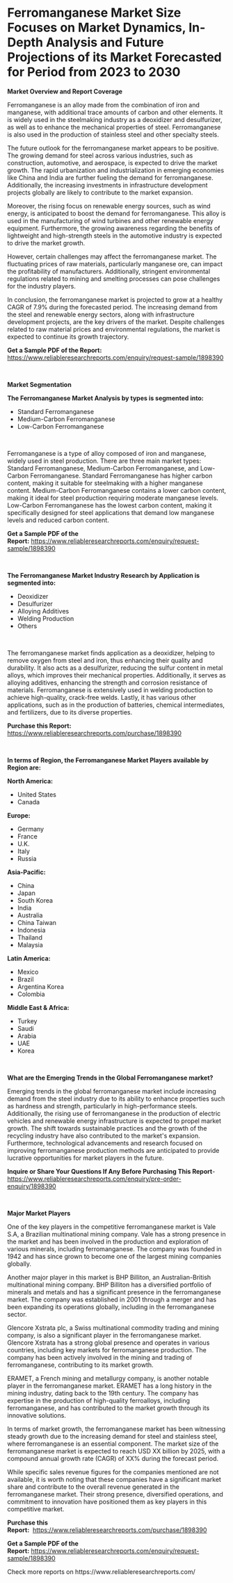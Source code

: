 <p><h1>Ferromanganese Market Size Focuses on Market Dynamics, In-Depth Analysis and Future Projections of its Market Forecasted for Period from 2023 to 2030</h1></p><p><strong>Market Overview and Report Coverage</strong></p>
<p><p>Ferromanganese is an alloy made from the combination of iron and manganese, with additional trace amounts of carbon and other elements. It is widely used in the steelmaking industry as a deoxidizer and desulfurizer, as well as to enhance the mechanical properties of steel. Ferromanganese is also used in the production of stainless steel and other specialty steels.</p><p>The future outlook for the ferromanganese market appears to be positive. The growing demand for steel across various industries, such as construction, automotive, and aerospace, is expected to drive the market growth. The rapid urbanization and industrialization in emerging economies like China and India are further fueling the demand for ferromanganese. Additionally, the increasing investments in infrastructure development projects globally are likely to contribute to the market expansion.</p><p>Moreover, the rising focus on renewable energy sources, such as wind energy, is anticipated to boost the demand for ferromanganese. This alloy is used in the manufacturing of wind turbines and other renewable energy equipment. Furthermore, the growing awareness regarding the benefits of lightweight and high-strength steels in the automotive industry is expected to drive the market growth.</p><p>However, certain challenges may affect the ferromanganese market. The fluctuating prices of raw materials, particularly manganese ore, can impact the profitability of manufacturers. Additionally, stringent environmental regulations related to mining and smelting processes can pose challenges for the industry players.</p><p>In conclusion, the ferromanganese market is projected to grow at a healthy CAGR of 7.9% during the forecasted period. The increasing demand from the steel and renewable energy sectors, along with infrastructure development projects, are the key drivers of the market. Despite challenges related to raw material prices and environmental regulations, the market is expected to continue its growth trajectory.</p></p>
<p><strong>Get a Sample PDF of the Report:</strong> <a href="https://www.reliableresearchreports.com/enquiry/request-sample/1898390">https://www.reliableresearchreports.com/enquiry/request-sample/1898390</a></p>
<p>&nbsp;</p>
<p><strong>Market Segmentation</strong></p>
<p><strong>The Ferromanganese Market Analysis by types is segmented into:</strong></p>
<p><ul><li>Standard Ferromanganese</li><li>Medium-Carbon Ferromanganese</li><li>Low-Carbon Ferromanganese</li></ul></p>
<p>&nbsp;</p>
<p><p>Ferromanganese is a type of alloy composed of iron and manganese, widely used in steel production. There are three main market types: Standard Ferromanganese, Medium-Carbon Ferromanganese, and Low-Carbon Ferromanganese. Standard Ferromanganese has higher carbon content, making it suitable for steelmaking with a higher manganese content. Medium-Carbon Ferromanganese contains a lower carbon content, making it ideal for steel production requiring moderate manganese levels. Low-Carbon Ferromanganese has the lowest carbon content, making it specifically designed for steel applications that demand low manganese levels and reduced carbon content.</p></p>
<p><strong>Get a Sample PDF of the Report:</strong>&nbsp;<a href="https://www.reliableresearchreports.com/enquiry/request-sample/1898390">https://www.reliableresearchreports.com/enquiry/request-sample/1898390</a></p>
<p>&nbsp;</p>
<p><strong>The Ferromanganese Market Industry Research by Application is segmented into:</strong></p>
<p><ul><li>Deoxidizer</li><li>Desulfurizer</li><li>Alloying Additives</li><li>Welding Production</li><li>Others</li></ul></p>
<p>&nbsp;</p>
<p><p>The ferromanganese market finds application as a deoxidizer, helping to remove oxygen from steel and iron, thus enhancing their quality and durability. It also acts as a desulfurizer, reducing the sulfur content in metal alloys, which improves their mechanical properties. Additionally, it serves as alloying additives, enhancing the strength and corrosion resistance of materials. Ferromanganese is extensively used in welding production to achieve high-quality, crack-free welds. Lastly, it has various other applications, such as in the production of batteries, chemical intermediates, and fertilizers, due to its diverse properties.</p></p>
<p><strong>Purchase this Report:</strong>&nbsp; <a href="https://www.reliableresearchreports.com/purchase/1898390">https://www.reliableresearchreports.com/purchase/1898390</a></p>
<p>&nbsp;</p>
<p><strong>In terms of Region, the Ferromanganese Market Players available by Region are:</strong></p>
<p>
    <p> <strong> North America: </strong>
        <ul>
            <li>United States</li>
            <li>Canada</li>
        </ul>
        </p> 
    <p> <strong> Europe: </strong>
        <ul>
            <li>Germany</li>
            <li>France</li>
            <li>U.K.</li>
            <li>Italy</li>
            <li>Russia</li>
        </ul>
        </p> 
    <p> <strong> Asia-Pacific: </strong>
        <ul>
            <li>China</li>
            <li>Japan</li>
            <li>South Korea</li>
            <li>India</li>
            <li>Australia</li>
            <li>China Taiwan</li>
            <li>Indonesia</li>
            <li>Thailand</li>
            <li>Malaysia</li>
        </ul>
        </p> 
    <p> <strong> Latin America: </strong>
        <ul>
            <li>Mexico</li>
            <li>Brazil</li>
            <li>Argentina Korea</li>
            <li>Colombia</li>
        </ul>
        </p> 
    <p> <strong> Middle East & Africa: </strong>
        <ul>
            <li>Turkey</li>
            <li>Saudi</li>
            <li>Arabia</li>
            <li>UAE</li>
            <li>Korea</li>
        </ul>
    </p>
    </p>
<p>&nbsp;</p>
<p><strong>What are the Emerging Trends in the Global Ferromanganese market?</strong></p>
<p><p>Emerging trends in the global ferromanganese market include increasing demand from the steel industry due to its ability to enhance properties such as hardness and strength, particularly in high-performance steels. Additionally, the rising use of ferromanganese in the production of electric vehicles and renewable energy infrastructure is expected to propel market growth. The shift towards sustainable practices and the growth of the recycling industry have also contributed to the market's expansion. Furthermore, technological advancements and research focused on improving ferromanganese production methods are anticipated to provide lucrative opportunities for market players in the future.</p></p>
<p><strong>Inquire or Share Your Questions If Any Before Purchasing This Report</strong>- <a href="https://www.reliableresearchreports.com/enquiry/pre-order-enquiry/1898390">https://www.reliableresearchreports.com/enquiry/pre-order-enquiry/1898390</a></p>
<p>&nbsp;</p>
<p><strong>Major Market Players</strong></p>
<p><p>One of the key players in the competitive ferromanganese market is Vale S.A, a Brazilian multinational mining company. Vale has a strong presence in the market and has been involved in the production and exploration of various minerals, including ferromanganese. The company was founded in 1942 and has since grown to become one of the largest mining companies globally.</p><p>Another major player in this market is BHP Billiton, an Australian-British multinational mining company. BHP Billiton has a diversified portfolio of minerals and metals and has a significant presence in the ferromanganese market. The company was established in 2001 through a merger and has been expanding its operations globally, including in the ferromanganese sector.</p><p>Glencore Xstrata plc, a Swiss multinational commodity trading and mining company, is also a significant player in the ferromanganese market. Glencore Xstrata has a strong global presence and operates in various countries, including key markets for ferromanganese production. The company has been actively involved in the mining and trading of ferromanganese, contributing to its market growth.</p><p>ERAMET, a French mining and metallurgy company, is another notable player in the ferromanganese market. ERAMET has a long history in the mining industry, dating back to the 19th century. The company has expertise in the production of high-quality ferroalloys, including ferromanganese, and has contributed to the market growth through its innovative solutions.</p><p>In terms of market growth, the ferromanganese market has been witnessing steady growth due to the increasing demand for steel and stainless steel, where ferromanganese is an essential component. The market size of the ferromanganese market is expected to reach USD XX billion by 2025, with a compound annual growth rate (CAGR) of XX% during the forecast period.</p><p>While specific sales revenue figures for the companies mentioned are not available, it is worth noting that these companies have a significant market share and contribute to the overall revenue generated in the ferromanganese market. Their strong presence, diversified operations, and commitment to innovation have positioned them as key players in this competitive market.</p></p>
<p><strong>Purchase this Report:</strong>&nbsp;&nbsp;<a href="https://www.reliableresearchreports.com/purchase/1898390">https://www.reliableresearchreports.com/purchase/1898390</a></p>
<p></p>
<p><strong>Get a Sample PDF of the Report:</strong>&nbsp;<a href="https://www.reliableresearchreports.com/enquiry/request-sample/1898390">https://www.reliableresearchreports.com/enquiry/request-sample/1898390</a></p>
<p>Check more reports on https://www.reliableresearchreports.com/</p>